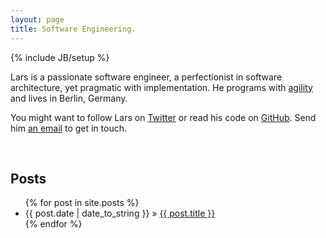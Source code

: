 ```yaml
---
layout: page
title: Software Engineering.
---
```

{% include JB/setup %}

Lars is a passionate software engineer, a perfectionist in software architecture, yet pragmatic with implementation. He programs with <a href="http://pragdave.me/blog/2014/03/04/time-to-kill-agile/">agility</a> and lives in Berlin, Germany.

You might want to follow Lars on <a href="https://twitter.com/kit3bus">Twitter</a> or read his code on <a href="https://github.com/larsxschneider">GitHub</a>. Send him <a
    href="mailto:&#108;&#97;&#114;&#115;&#120;&#115;&#99;&#104;&#110;&#101;&#105;&#100;&#101;&#114;&#43;&#98;&#108;&#111;&#103;&#64;&#103;&#109;&#97;&#105;&#108;&#46;&#99;&#111;&#109;">an email</a> to get in touch.

<br>

## Posts
<ul class="posts">
  {% for post in site.posts %}
    <li><span>{{ post.date | date_to_string }}</span> &raquo; <a href="{{ BASE_PATH }}{{ post.url }}">{{ post.title }}</a></li>
  {% endfor %}
</ul>

